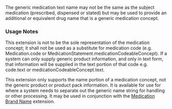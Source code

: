 The generic medication text name may not be the same as the subject medication (prescribed, dispensed or stated) but may be used to provide an additional or equivalent drug name that is a generic medication concept.


### Usage Notes
This extension is not to be the sole representation of the medication concept; it shall not be used as a substitute for medication code (e.g. Medication.code or MedicationStatement.medicationCodeableConcept). If a system can only supply generic product information, and only in text form, that information will be supplied in the text portion of that code e.g. code.text or medicationCodeableConcept.text.

This extension only supports the name portion of a medication concept, not the generic product or product pack information. It is available for use for where a system needs to separate out the generic name string for handling or other processing. It may be used in conjunction with the [Medication Brand Name](StructureDefinition-medication-brand-name.html) extension.
